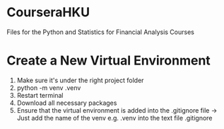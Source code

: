 # CourseraHKU
Files for the Python and Statistics for Financial Analysis Courses

# Create a New Virtual Environment
1. Make sure it's under the right project folder
2. python -m venv .venv
3. Restart terminal
4. Download all necessary packages
5. Ensure that the virtual environment is added into the .gitignore file -> Just add the name of the venv e.g. .venv into the text file .gitignore
